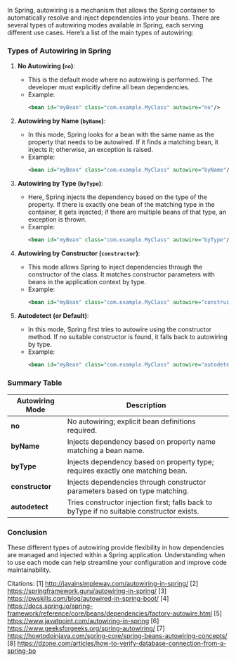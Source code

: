 In Spring, autowiring is a mechanism that allows the Spring container to automatically resolve and inject dependencies into your beans. There are several types of autowiring modes available in Spring, each serving different use cases. Here’s a list of the main types of autowiring:

### Types of Autowiring in Spring

1. **No Autowiring (`no`)**:
    - This is the default mode where no autowiring is performed. The developer must explicitly define all bean dependencies.
    - Example:
      ```xml
      <bean id="myBean" class="com.example.MyClass" autowire="no"/>
      ```

2. **Autowiring by Name (`byName`)**:
    - In this mode, Spring looks for a bean with the same name as the property that needs to be autowired. If it finds a matching bean, it injects it; otherwise, an exception is raised.
    - Example:
      ```xml
      <bean id="myBean" class="com.example.MyClass" autowire="byName"/>
      ```

3. **Autowiring by Type (`byType`)**:
    - Here, Spring injects the dependency based on the type of the property. If there is exactly one bean of the matching type in the container, it gets injected; if there are multiple beans of that type, an exception is thrown.
    - Example:
      ```xml
      <bean id="myBean" class="com.example.MyClass" autowire="byType"/>
      ```

4. **Autowiring by Constructor (`constructor`)**:
    - This mode allows Spring to inject dependencies through the constructor of the class. It matches constructor parameters with beans in the application context by type.
    - Example:
      ```xml
      <bean id="myBean" class="com.example.MyClass" autowire="constructor"/>
      ```

5. **Autodetect (or Default)**:
    - In this mode, Spring first tries to autowire using the constructor method. If no suitable constructor is found, it falls back to autowiring by type.
    - Example:
      ```xml
      <bean id="myBean" class="com.example.MyClass" autowire="autodetect"/>
      ```

### Summary Table

| Autowiring Mode       | Description                                                                                  |
|-----------------------|----------------------------------------------------------------------------------------------|
| **no**                | No autowiring; explicit bean definitions required.                                          |
| **byName**            | Injects dependency based on property name matching a bean name.                             |
| **byType**            | Injects dependency based on property type; requires exactly one matching bean.              |
| **constructor**       | Injects dependencies through constructor parameters based on type matching.                 |
| **autodetect**        | Tries constructor injection first; falls back to byType if no suitable constructor exists.  |

### Conclusion
These different types of autowiring provide flexibility in how dependencies are managed and injected within a Spring application. Understanding when to use each mode can help streamline your configuration and improve code maintainability.

Citations:
[1] http://javainsimpleway.com/autowiring-in-spring/
[2] https://springframework.guru/autowiring-in-spring/
[3] https://pwskills.com/blog/autowired-in-spring-boot/
[4] https://docs.spring.io/spring-framework/reference/core/beans/dependencies/factory-autowire.html
[5] https://www.javatpoint.com/autowiring-in-spring
[6] https://www.geeksforgeeks.org/spring-autowiring/
[7] https://howtodoinjava.com/spring-core/spring-beans-autowiring-concepts/
[8] https://dzone.com/articles/how-to-verify-database-connection-from-a-spring-bo